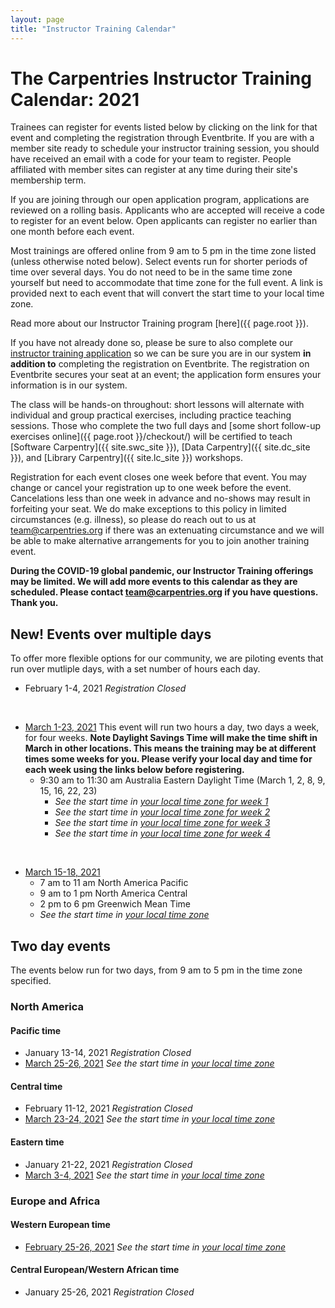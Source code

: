 ```yaml
---
layout: page
title: "Instructor Training Calendar"
---
```



# The Carpentries Instructor Training Calendar: 2021

Trainees can register for events listed below by clicking on the link for that event and completing the registration through Eventbrite.  If you are with a member site ready to schedule your instructor training session, you should have received an email with a code for your team to register. People affiliated with member sites can register at any time during their site's membership term.

If you are joining through our open application program, applications are reviewed on a rolling basis.  Applicants who are accepted will receive a code to register for an event below.  Open applicants can register no earlier than one month before each event.

Most trainings are offered online from 9 am to 5 pm in the time zone listed (unless otherwise noted below). Select events run for shorter periods of time over several days. You do not need to be in the same time zone yourself but need to accommodate that time zone for the full event. A link is provided next to each event that will convert the start time to your local time zone.

Read more about our Instructor Training program [here]({{ page.root }}).

If you have not already done so, please be sure to also complete our [instructor training application](https://amy.carpentries.org/forms/request_training/) so we can be sure you are in our system **in addition to** completing the registration on Eventbrite. The registration on Eventbrite secures your seat at an event; the application form ensures your information is in our system.    

The class will be hands-on throughout:
short lessons will alternate with individual and group practical exercises,
including practice teaching sessions.
Those who complete the two full days
and [some short follow-up exercises online]({{ page.root }}/checkout/)
will be certified to teach [Software Carpentry]({{ site.swc_site }}), [Data Carpentry]({{ site.dc_site }}), and [Library Carpentry]({{ site.lc_site }}) workshops.

Registration for each event closes one week before that event. You may change or cancel your registration up to one week before the event. Cancelations less than one week in advance and no-shows may result in forfeiting your seat.  We do make exceptions to this policy in limited circumstances (e.g. illness), so please do reach out to us at [team@carpentries.org](mailto:team@carpentries.org) if there was an extenuating circumstance and we will be able to make alternative arrangements for you to join another training event.

**During the COVID-19 global pandemic, our Instructor Training offerings may be limited. We will add more events to this calendar as they are scheduled. Please contact team@carpentries.org if you have questions.  Thank you.**

## New! Events over multiple days
To offer more flexible options for our community, we are piloting events that run over mutliple days, with a set number of hours each day. 

* February 1-4, 2021 *Registration Closed*

<br>

* [March 1-23, 2021](https://www.eventbrite.com/e/online-instructor-training-march-1-23-2021-australia-eastern-daylight-tickets-136843367195)
    This event will run two hours a day, two days a week, for four weeks. **Note Daylight Savings Time will make the time shift in March in other locations.  This means the training may be at different times some weeks for you.  Please verify your local day and time for each week using the links below before registering.**
    * 9:30 am to 11:30 am Australia Eastern Daylight Time (March 1, 2, 8, 9, 15, 16, 22, 23)
        * *See the start time in [your local time zone for week 1](https://www.timeanddate.com/worldclock/fixedtime.html?msg=Carpentries++Instructor+Training&iso=20210301T0930&p1=240&ah=2)*
        * *See the start time in [your local time zone for week 2](https://www.timeanddate.com/worldclock/fixedtime.html?msg=Carpentries+Instructor+Training&iso=20210308T0930&p1=240&ah=2)*
        * *See the start time in [your local time zone for week 3](https://www.timeanddate.com/worldclock/fixedtime.html?msg=Carpentries+Instructor+Training&iso=20210315T0930&p1=240&ah=2)*
        * *See the start time in [your local time zone for week 4](https://www.timeanddate.com/worldclock/fixedtime.html?msg=Carpentries+Instructor+Training&iso=20210322T0930&p1=240&ah=2)*

<br>

* [March 15-18, 2021](https://www.eventbrite.com/e/online-instructor-training-march-15-18-2021-n-america-central-time-tickets-130300910531)
    * 7 am to 11 am North America Pacific  
    * 9 am to 1 pm North America Central
    * 2 pm to 6 pm Greenwich Mean Time
    * *See the start time in [your local time zone](https://www.timeanddate.com/worldclock/fixedtime.html?msg=Carpentries+Instructor+Training&iso=20210315T09&p1=64&ah=4)*

## Two day events

The events below run for two days, from 9 am to 5 pm in the time zone specified. 

### North America

#### Pacific time
* January 13-14, 2021 *Registration Closed*
* [March 25-26, 2021](https://www.eventbrite.com/e/online-instructor-training-march-25-26-2021-n-america-pacific-time-tickets-130300356875) *See the start time in [your local time zone](https://www.timeanddate.com/worldclock/fixedtime.html?iso=20210325T09&p1=137&ah=8)*


#### Central time
* February 11-12, 2021 *Registration Closed*
* [March 23-24, 2021](https://www.eventbrite.com/e/online-instructor-training-march-23-24-2021-n-america-central-time-tickets-130299927591) *See the start time in [your local time zone](https://www.timeanddate.com/worldclock/fixedtime.html?msg=Carpentries+Instructor+Training&iso=20210323T09&p1=64&ah=8)*

#### Eastern time
* January 21-22, 2021 *Registration Closed*
* [March 3-4, 2021](https://www.eventbrite.com/e/online-instructor-training-march-3-4-2021-n-america-eastern-time-tickets-130300204419) *See the start time in [your local time zone](https://www.timeanddate.com/worldclock/fixedtime.html?msg=Carpentries+Instructor+Training&iso=20210303T09&p1=179&ah=8)*


### Europe and Africa

#### Western European time
* [February 25-26, 2021](https://www.eventbrite.com/e/online-instructor-training-february-25-26-2021-western-european-time-tickets-130298872435) *See the start time in [your local time zone](https://www.timeanddate.com/worldclock/fixedtime.html?msg=Carpentries+Instructor+Training&iso=20210225T09&p1=136&ah=8)*

#### Central European/Western African time
* January 25-26, 2021 *Registration Closed*
